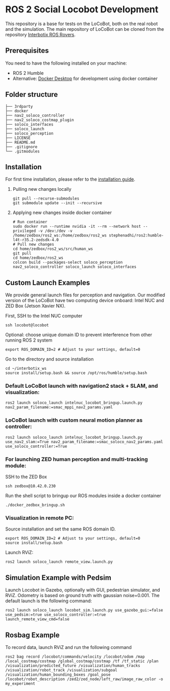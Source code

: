 # ROS 2 Social Locobot Development

This repository is a base for tests on the LoCoBot, both on the real robot and the simulation. The main repository of LoCoBot can be cloned from the repository [Interbotix ROS Rovers](https://github.com/Interbotix/interbotix_ros_rovers/tree/humble). 

## Prerequisites
You need to have the following installed on your machine:
- ROS 2 Humble
- Alternative: [Docker Desktop](https://www.docker.com/products/docker-desktop) for development using docker container


## Folder structure

    ├── 3rdparty
    ├── docker
    ├── nav2_soloco_controller
    ├── nav2_soloco_costmap_plugin
    ├── soloco_interfaces           
    ├── soloco_launch               
    ├── soloco_perception
    ├── LICENSE
    ├── README.md
    ├── .gitignore
    └── .gitmodules


## Installation
For first time installation, please refer to the [installation guide](Installation.md).

1. Pulling new changes locally
    ```
    git pull --recurse-submodules
    git submodule update --init --recursive
    ```
2. Applying new changes inside docker container
    ```
    # Run container
    sudo docker run --runtime nvidia -it --rm --network host --privileged -v /dev:/dev -v /home/zedbox/ros2_ws:/home/zedbox/ros2_ws stephenadhi/ros2:humble-l4t-r35.2-zedsdk-4.0
    # Pull new changes
    cd home/zedbox/ros2_ws/src/human_ws
    git pull
    cd home/zedbox/ros2_ws
    colcon build --packages-select soloco_perception nav2_soloco_controller soloco_launch soloco_interfaces
    ```

## Custom Launch Examples
We provide general launch files for perception and navigation. Our modified version of the LoCoBot have two computing device onboard: Intel NUC and ZED Box (Jetson Xavier NX).

First, SSH to the Intel NUC computer
    
    ssh locobot@locobot
    
Optional: choose unique domain ID to prevent interference from other running ROS 2 system

    export ROS_DOMAIN_ID=2 # Adjust to your settings, default=0

Go to the directory and source installation

    cd ~/interbotix_ws
    source install/setup.bash && source /opt/ros/humble/setup.bash
    
### Default LoCoBot launch with navigation2 stack + SLAM, and visualization:

    ros2 launch soloco_launch intelnuc_locobot_bringup.launch.py nav2_param_filename:=smac_mppi_nav2_params.yaml

### LoCoBot launch with custom neural motion planner as controller:

    ros2 launch soloco_launch intelnuc_locobot_bringup.launch.py use_nav2_slam:=True nav2_param_filename:=smac_soloco_nav2_params.yaml use_soloco_controller:=True

### For launching ZED human perception and multi-tracking module:
SSH to the ZED Box

    ssh zedbox@10.42.0.230
    
Run the shell script to bringup our ROS modules inside a docker container

    ./docker_zedbox_bringup.sh

### Visualization in remote PC:
Source installation and set the same ROS domain ID.

    export ROS_DOMAIN_ID=2 # Adjust to your settings, default=0
    source install/setup.bash

Launch RViZ:

    ros2 launch soloco_launch remote_view.launch.py

## Simulation Example with Pedsim
Launch Locobot in Gazebo, optionally with GUI, pedestrian simulator, and RViZ. Odometry is based on ground truth with gaussian noise=0.001. The default launch is the following command:

    ros2 launch soloco_launch locobot_sim.launch.py use_gazebo_gui:=false use_pedsim:=true use_soloco_controller:=true launch_remote_view_cmd=false

## Rosbag Example
To record data, launch RViZ and run the following command

    ros2 bag record /locobot/commands/velocity /locobot/odom /map /local_costmap/costmap /global_costmap/costmap /tf /tf_static /plan /visualization/predicted_future /visualization/human_tracks /visualization/robot_track /visualization/subgoal /visualization/human_bounding_boxes /goal_pose /locobot/robot_description /zed2/zed_node/left_raw/image_raw_color -o my_experiment
